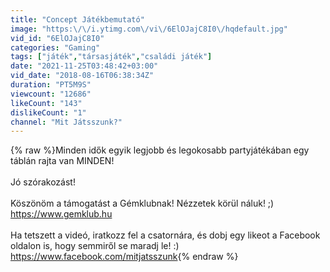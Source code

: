 ```yaml
---
title: "Concept Játékbemutató"
image: "https:\/\/i.ytimg.com\/vi\/6ElOJajC8I0\/hqdefault.jpg"
vid_id: "6ElOJajC8I0"
categories: "Gaming"
tags: ["játék","társasjáték","családi játék"]
date: "2021-11-25T03:48:42+03:00"
vid_date: "2018-08-16T06:38:34Z"
duration: "PT5M9S"
viewcount: "12686"
likeCount: "143"
dislikeCount: "1"
channel: "Mit Játsszunk?"
---
```

{% raw %}Minden idők egyik legjobb és legokosabb partyjátékában egy táblán rajta van MINDEN!<br /><br />Jó szórakozást!<br /><br />Köszönöm a támogatást a Gémklubnak! Nézzetek körül náluk! ;)<br /><a rel="nofollow" target="blank" href="https://www.gemklub.hu">https://www.gemklub.hu</a><br /><br />Ha tetszett a videó, iratkozz fel a csatornára, és dobj egy likeot a Facebook oldalon is, hogy semmiről se maradj le! :) <br /><a rel="nofollow" target="blank" href="https://www.facebook.com/mitjatsszunk">https://www.facebook.com/mitjatsszunk</a>{% endraw %}

